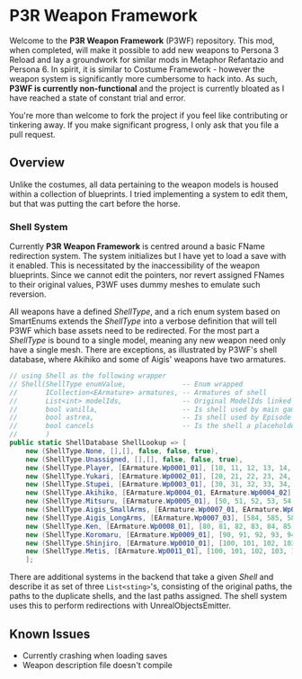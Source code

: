 # P3R Weapon Framework
Welcome to the **P3R Weapon Framework** (P3WF) repository. This mod, when completed, will make it possible to add new weapons to Persona 3 Reload and lay a groundwork for similar mods in Metaphor Refantazio and Persona 6. In spirit, it is similar to Costume Framework - however the weapon system is significantly more cumbersome to hack into. As such, **P3WF is currently non-functional** and the project is currently bloated as I have reached a state of constant trial and error.

You're more than welcome to fork the project if you feel like contributing or tinkering away. If you make significant progress, I only ask that you file a pull request.

## Overview
Unlike the costumes, all data pertaining to the weapon models is housed within a collection of blueprints. I tried implementing a system to edit them, but that was putting the cart before the horse.

### Shell System
Currently **P3R Weapon Framework** is centred around a basic FName redirection system. The system initializes but I have yet to load a save with it enabled. This is necessitated by the inaccessibility of the weapon blueprints. Since we cannot edit the pointers, nor revert assigned FNames to their original values, P3WF uses dummy meshes to emulate such reversion.

All weapons have a defined *ShellType*, and a rich enum system based on SmartEnums extends the *ShellType* into a verbose definition that will tell P3WF which base assets need to be redirected. For the most part a *ShellType* is bound to a single model, meaning any new weapon need only have a single mesh. There are exceptions, as illustrated by P3WF's shell database, where Akihiko and some of Aigis' weapons have two armatures.

```csharp
// using Shell as the following wrapper 
// Shell(ShellType enumValue,              -- Enum wrapped 
//       ICollection<EArmature> armatures, -- Armatures of shell
//       List<int> modelIds,               -- Original ModelIds linked to shell
//       bool vanilla,                     -- Is shell used by main game
//       bool astrea,                      -- Is shell used by Episode Aigis
//       bool cancels                      -- Is the shell a placeholder
//       )
public static ShellDatabase ShellLookup => [
    new (ShellType.None, [],[], false, false, true),
    new (ShellType.Unassigned, [],[], false, false, true),
    new (ShellType.Player, [EArmature.Wp0001_01], [10, 11, 12, 13, 14, 15, 16, 17, 18, 19], astrea: false),
    new (ShellType.Yukari, [EArmature.Wp0002_01], [20, 21, 22, 23, 24, 25, 26, 27, 28]),
    new (ShellType.Stupei, [EArmature.Wp0003_01], [30, 31, 32, 33, 34, 35, 36, 37, 38, 39]),
    new (ShellType.Akihiko, [EArmature.Wp0004_01, EArmature.Wp0004_02], [40, 41, 42, 43, 44, 45, 46, 47, 48]),
    new (ShellType.Mitsuru, [EArmature.Wp0005_01], [50, 51, 52, 53, 54, 55, 56, 57]),
    new (ShellType.Aigis_SmallArms, [EArmature.Wp0007_01, EArmature.Wp0007_02], [326, 327]),
    new (ShellType.Aigis_LongArms, [EArmature.Wp0007_03], [584, 585, 586, 587, 588, 589]),
    new (ShellType.Ken, [EArmature.Wp0008_01], [80, 81, 82, 83, 84, 85, 86, 87, 88, 89]),
    new (ShellType.Koromaru, [EArmature.Wp0009_01], [90, 91, 92, 93, 94, 95, 96, 97]),
    new (ShellType.Shinjiro, [EArmature.Wp0010_01], [100, 101, 102, 103, 104, 105], astrea: false),
    new (ShellType.Metis, [EArmature.Wp0011_01], [100, 101, 102, 103, 104, 105, 106], vanilla: false),
    ];
```
There are additional systems in the backend that take a given *Shell* and describe it as set of three `List<sting>`'s, consisting of the original paths, the paths to the duplicate shells, and the last paths assigned. The shell system uses this to perform redirections with UnrealObjectsEmitter.


## Known Issues

* Currently crashing when loading saves 
* Weapon description file doesn't compile